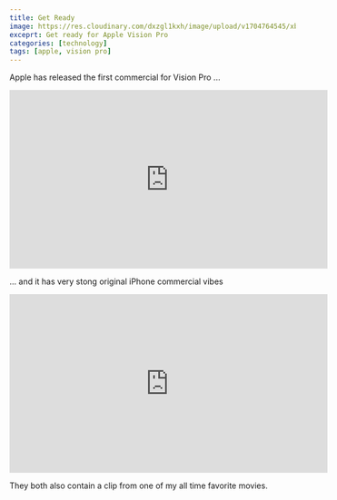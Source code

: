 ```yaml
---
title: Get Ready
image: https://res.cloudinary.com/dxzgl1kxh/image/upload/v1704764545/xbnnxpw7zyjienhlvawg.jpg
exceprt: Get ready for Apple Vision Pro
categories: [technology]
tags: [apple, vision pro]
---
```


Apple has released the first commercial for Vision Pro ...

<iframe width="560" height="315" src="https://www.youtube.com/embed/aqTIB_q40bo?si=OkHTawzjYiSqa40J" title="YouTube video player" frameborder="0" allow="accelerometer; autoplay; clipboard-write; encrypted-media; gyroscope; picture-in-picture; web-share" allowfullscreen></iframe>

... and it has very stong original iPhone commercial vibes

<iframe width="560" height="315" src="https://www.youtube.com/embed/mmiWTKZzBLY?si=B6R0fimHiOJgX8AS" title="YouTube video player" frameborder="0" allow="accelerometer; autoplay; clipboard-write; encrypted-media; gyroscope; picture-in-picture; web-share" allowfullscreen></iframe>

They both also contain a clip from one of my all time favorite movies. 